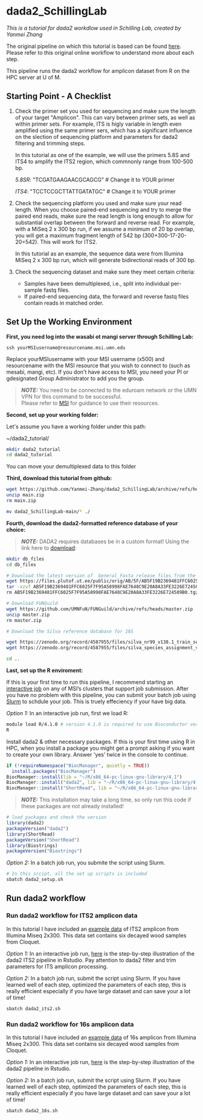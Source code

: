 # dada2_SchillingLab

*This is a tutorial for dada2 workdlow used in Schilling Lab, created by Yanmei Zhang*

The original pipeline on which this tutorial is based can be found [here](https://benjjneb.github.io/dada2/ITS_workflow.html). Please refer to this original online workflow to understand more about each step.

This pipeline runs the dada2 workflow for amplicon dataset from R on the HPC server at U of M.

## Starting Point - A Checklist

1. Check the primer set you used for sequencing and make sure the length of your target "Amplicon". This can vary between primer sets, as well as within primer sets. For example, ITS is higly variable in length even amplified using the same primer sers, which has a significant influence on the slection of sequencing platform and parameters for dada2 filtering and trimming steps.
   
   In this tutorial as one of the example, we will use the primers 5.8S and ITS4 to amplify the ITS2 region, which commnonly range from 100-500 bp.

   *5.8SR*: "TCGATGAAGAACGCAGCG" # Change it to YOUR primer

   *ITS4*: "TCCTCCGCTTATTGATATGC" # Change it to YOUR primer

2. Check the sequencing platform you used and make sure your read length. When you choose paired-end sequencing and try to merge the paired end reads, make sure the read length is long enough to allow for substantial overlap between the forward and reverse read. For example, with a MiSeq 2 x 300 bp run, if we assume a minimum of 20 bp overlap, you will get a maximum fragment length of 542 bp (300+300-17-20-20=542). This will work for ITS2.

   In this tutorial as an example, the sequence data were from Illumina MiSeq 2 x 300 bp run, which will generate bidirectional reads of 300 bp.

3. Check the sequencing dataset and make sure they meet certain criteria:

   - Samples have been demultiplexed, i.e., split into individual per-sample fastq files.
   - If paired-end sequencing data, the forward and reverse fastq files contain reads in matched order.
  
## Set Up the Working Environment

**First, you need log into the wasabi ot mangi server through Schilling Lab:**

`ssh yourMSIusername@resourcename.msi.umn.edu`

Replace yourMSIusername with your MSI username (x500) and resourcename with the MSI resource that you wish to connect to (such as mesabi, mangi, etc). If you don't have access to MSI, you need your PI or gdesignated Group Administrator to add you the group.

 > **_NOTE:_** You need to be connected to the eduroam network or the UMN VPN for this command to be successful.\
 > Please refer to [MSI](https://www.msi.umn.edu/) for guidance to use their resources.
 
**Second, set up your working folder:**

Let's assume you have a working folder under this path:

~/dada2_tutorial/

```bash
mkdir dada2_tutorial
cd dada2_tutorial
```

You can move your demultiplexed data to this folder

**Third, download this tutorial from github:**

```bash
wget https://github.com/Yanmei-Zhang/dada2_SchillingLab/archive/refs/heads/main.zip  
unzip main.zip
rm main.zip

mv dada2_SchillingLab-main/* ./
```

**Fourth, download the dada2-formatted reference database of your choice:**

 > **_NOTE:_** DADA2 requires databases be in a custom format! Using the link here to [download](https://benjjneb.github.io/dada2/training.html):

```bash
mkdir db_files
cd db_files

# Download the latest version of  General Fasta release files from the UNITE ITS database and used as a reference
wget https://files.plutof.ut.ee/public/orig/AB/5F/AB5F19B2369481FFC6025F7F95A58998FAE7648C9E20A8A33FE3226E724509B0.tgz # Change to the LATEST version
tar -xzvf AB5F19B2369481FFC6025F7F95A58998FAE7648C9E20A8A33FE3226E724509B0.tgz
rm AB5F19B2369481FFC6025F7F95A58998FAE7648C9E20A8A33FE3226E724509B0.tgz

# Download FUNGuild
wget https://github.com/UMNFuN/FUNGuild/archive/refs/heads/master.zip
unzip master.zip
rm master.zip

# Download the Silva reference database for 16S

wget https://zenodo.org/record/4587955/files/silva_nr99_v138.1_train_set.fa.gz
wget https://zenodo.org/record/4587955/files/silva_species_assignment_v138.1.fa.gz

cd ..
```

**Last, set up the R enviroment:**

If this is your first time to run this pipeline, I recommend starting an [interactive job](https://www.msi.umn.edu/content/interactive-queue-use-srun) on any of MSI’s clusters that support job submission. After you have no problem with this pipeline, you can submit your batch job using [Slurm](https://www.msi.umn.edu/content/job-submission-and-scheduling-slurm) to schdule your job. This is truely effeciency if your have big data.

*Option 1:* In an interactive job run, first we load R:

```bash
module load R/4.1.0 # version 4.1.0 is required to use Bioconductor version '3.13' 
R
```

Install dada2 & other necessary packages. If this is your first time using R in HPC, when you install a package you might get a prompt asking if you want to create your own library. Answer 'yes' twice in the console to continue.

```r
if (!requireNamespace("BiocManager", quietly = TRUE))
  install.packages("BiocManager")
BiocManager::install(lib = "~/R/x86_64-pc-linux-gnu-library/4.1")
BiocManager::install("dada2", lib = "~/R/x86_64-pc-linux-gnu-library/4.1")
BiocManager::install("ShortRead", lib = "~/R/x86_64-pc-linux-gnu-library/4.1")
```

> **_NOTE:_** This installation may take a long time, so only run this code if these packages are not already installed!

```r
# load packages and check the version
library(dada2)
packageVersion("dada2")
library(ShortRead)
packageVersion("ShortRead")
library(Biostrings)
packageVersion("Biostrings")
```

*Option 2:* In a batch job run, you submite the script using Slurm.

```bash
# In this srcipt, all the set up scripts is included
sbatch dada2_setup.sh
```

## Run dada2 workflow

### Run dada2 workflow for ITS2 amplicon data

In this tutorial I have included an [example data](https://github.com/Yanmei-Zhang/DADA2_Schilling/tree/main/example/ITS2) of ITS2 amplicon from Illumina Miseq 2x300. This data set contains six decayed wood samples from Cloquet. 

*Option 1:* In an interactive job run, [here](https://github.com/Yanmei-Zhang/DADA2_Schilling/wiki/The-dada2-ITS-Pipeline-for-Pair_ended-Reads) is the step-by-step illustration of the dada2 ITS2 pipeline in Rstudio. Pay attention to dada2 filter and trim parameters for ITS amplicon processing. 

*Option 2:* In a batch job run, submit the script using Slurm. If you have learned well of each step, optimized the parameters of each step, this is really efficient especially if you have large dataset and can save your a lot of time! 

```bash
sbatch dada2_its2.sh
```

### Run dada2 workflow for 16s amplicon data

In this tutorial I have included an [example data](https://github.com/Yanmei-Zhang/DADA2_Schilling/tree/main/example/16S) of 16s amplicon from Illumina Miseq 2x300. This data set contains six decayed wood samples from Cloquet. 

*Option 1:* In an interactive job run, [here](https://github.com/Yanmei-Zhang/DADA2_Schilling/wiki/The-dada2-Pipeline-for-16s-Amplicon-Pair_ended-Reads) is the step-by-step illustration of the dada2 pipeline in Rstudio. 

*Option 2:* In a batch job run, submit the script using Slurm. If you have learned well of each step, optimized the parameters of each step, this is really efficient especially if you have large dataset and can save your a lot of time! 

```bash
sbatch dada2_16s.sh
```

